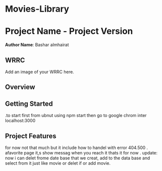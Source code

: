 # Movies-Library
# Project Name - Project Version

**Author Name**: Bashar almhairat

## WRRC
Add an image of your WRRC here.

## Overview

## Getting Started
.to start first from ubnut using npm start
then go to google chrom inter localhost:3000



## Project Features
for  now not that much but it include how to handel with error 404.500 .
afavorite page it,s show messag when you reach it thats it for now .
update:
now i can delet frome date base that we creat, add to the data base and
 select from it just like movie or delet if or add movie.